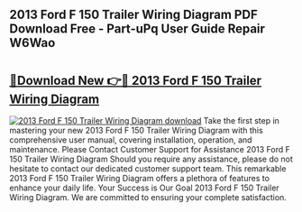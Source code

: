 ## 2013 Ford F 150 Trailer Wiring Diagram PDF Download Free - Part-uPq User Guide Repair W6Wao

# <h2><a href="http://dfhv52.blite.top/?on=2013+Ford+F+150+Trailer+Wiring+Diagram">🔗Download New 👉🔴 2013 Ford F 150 Trailer Wiring Diagram</a></h2>

[![2013 Ford F 150 Trailer Wiring Diagram download](https://i.imgur.com/lujVjoI.png)](http://dfhv52.blite.top/?on=2013+Ford+F+150+Trailer+Wiring+Diagram)
Take the first step in mastering your new 2013 Ford F 150 Trailer Wiring Diagram with this comprehensive user manual, covering installation, operation, and maintenance. Please Contact Customer Support for Assistance 2013 Ford F 150 Trailer Wiring Diagram Should you require any assistance, please do not hesitate to contact our dedicated customer support team. This remarkable 2013 Ford F 150 Trailer Wiring Diagram offers a plethora of features to enhance your daily life. Your Success is Our Goal 2013 Ford F 150 Trailer Wiring Diagram. We are committed to ensuring your complete satisfaction.
